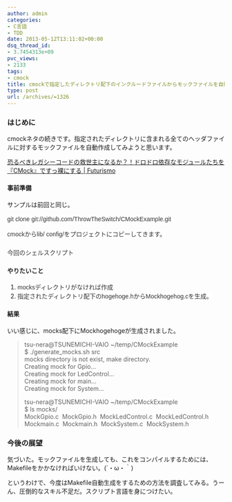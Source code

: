 ```yaml
---
author: admin
categories:
- C言語
- TDD
date: 2013-05-12T13:11:02+00:00
dsq_thread_id:
- 3.7454313e+09
pvc_views:
- 2133
tags:
- cmock
title: cmockで指定したディレクトリ配下のインクルードファイルからモックファイルを自動生成する
type: post
url: /archives/=1326
---
```


### はじめに

cmockネタの続きです。指定されたディレクトリに含まれる全てのヘッダファイルに対するモックファイルを自動作成してみようと思います。

[恐るべきレガシーコードの救世主になるか？！ドロドロ依存なモジュールたちを『CMock』ですっ裸にする | Futurismo][1]

#### 事前準備

サンプルは前回と同じ。

<span style="text-transform: none; background-color: rgb(255,255,255); text-indent: 0px; letter-spacing: normal; display: inline !important; font: 14px/21px メイリオ, meiryo, arial, helvetica; white-space: normal; float: none; color: rgb(51,51,51); word-spacing: 0px; -webkit-text-size-adjust: auto; -webkit-text-stroke-width: 0px">git clone git://github.com/ThrowTheSwitch/CMockExample.git</span>

<span style="text-transform: none; background-color: rgb(255,255,255); text-indent: 0px; letter-spacing: normal; display: inline !important; font: 14px/21px メイリオ, meiryo, arial, helvetica; white-space: normal; float: none; color: rgb(51,51,51); word-spacing: 0px; -webkit-text-size-adjust: auto; -webkit-text-stroke-width: 0px">cmockからlib/ config/をプロジェクトにコピーしてきます。</span>

### <span style="text-transform: none; background-color: rgb(255,255,255); text-indent: 0px; letter-spacing: normal; display: inline !important; font: 14px/21px メイリオ, meiryo, arial, helvetica; white-space: normal; float: none; color: rgb(51,51,51); word-spacing: 0px; -webkit-text-size-adjust: auto; -webkit-text-stroke-width: 0px">今回のシェルスクリプト</span>

#### やりたいこと

  1. <span style="text-transform: none; background-color: rgb(255,255,255); text-indent: 0px; letter-spacing: normal; display: inline !important; font: 14px/21px メイリオ, meiryo, arial, helvetica; white-space: normal; float: none; color: rgb(51,51,51); word-spacing: 0px; -webkit-text-size-adjust: auto; -webkit-text-stroke-width: 0px">mocksディレクトリがなければ作成</span> 
  2. <span style="text-transform: none; background-color: rgb(255,255,255); text-indent: 0px; letter-spacing: normal; display: inline !important; font: 14px/21px メイリオ, meiryo, arial, helvetica; white-space: normal; float: none; color: rgb(51,51,51); word-spacing: 0px; -webkit-text-size-adjust: auto; -webkit-text-stroke-width: 0px">指定されたディレクトリ配下のhogehoge.hからMockhogehog.cを生成。</span> 

#### 結果



いい感じに、mocks配下にMockhogehogeが生成されました。

> tsu-nera@TSUNEMICHI-VAIO ~/temp/CMockExample   
> $ ./generate_mocks.sh src   
> mocks directory is not exist, make directory.   
> Creating mock for Gpio&#8230;   
> Creating mock for LedControl&#8230;   
> Creating mock for main&#8230;   
> Creating mock for System&#8230;
> 
> tsu-nera@TSUNEMICHI-VAIO ~/temp/CMockExample   
> $ ls mocks/   
> MockGpio.c&#160; MockGpio.h&#160; MockLedControl.c&#160; MockLedControl.h&#160; Mockmain.c&#160; Mockmain.h&#160; MockSystem.c&#160; MockSystem.h 

### 今後の展望

気づいた。モックファイルを生成しても、これをコンパイルするためには、Makefileをかかなければいけない。(´・ω・｀)

というわけで、今度はMakefile自動生成をするための方法を調査してみる。うーん、圧倒的なスキル不足だ。スクリプト言語を身につけたい。

 [1]: http://futurismo.biz/archives/1283